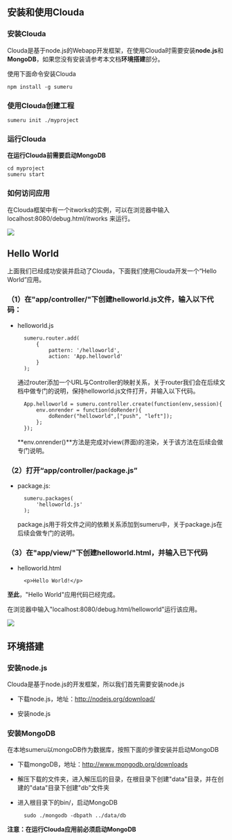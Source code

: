 ## 安装和使用Clouda


### 安装Clouda

Clouda是基于node.js的Webapp开发框架，在使用Clouda时需要安装**node.js**和**MongoDB**，如果您没有安装请参考本文档**环境搭建**部分。

使用下面命令安装Clouda

	npm install -g sumeru

### 使用Clouda创建工程

	sumeru init ./myproject

### 运行Clouda

**在运行Clouda前需要启动MongoDB**

	cd myproject
	sumeru start


### 如何访问应用

在Clouda框架中有一个itworks的实例，可以在浏览器中输入 localhost:8080/debug.html/itworks 来运行。


<img style="max-width: 60%;;" src="./images/itworks.png">

## Hello World


上面我们已经成功安装并启动了Clouda，下面我们使用Clouda开发一个“Hello World”应用。


### （1）在"app/controller/"下创建helloworld.js文件，输入以下代码：

* helloworld.js


		sumeru.router.add(
			{
			    pattern: '/helloworld',
				action: 'App.helloworld'
			}
		);

	通过router添加一个URL与Controller的映射关系，关于router我们会在后续文档中做专门的说明，保持helloworld.js文件打开，并输入以下代码。

		App.helloworld = sumeru.controller.create(function(env,session){
			env.onrender = function(doRender){
				doRender("helloworld",["push", "left"]);
			};
		});

	**env.onrender()**方法是完成对view(界面)的渲染，关于该方法在后续会做专门说明。

### （2）打开“app/controller/package.js”


* package.js:

		sumeru.packages(
			'helloworld.js'
		);

	package.js用于将文件之间的依赖关系添加到sumeru中，关于package.js在后续会做专门的说明。



### （3）在"app/view/"下创建helloworld.html，并输入已下代码

* helloworld.html


		<p>Hello World!</p>

**至此**，"Hello World"应用代码已经完成。

在浏览器中输入"localhost:8080/debug.html/helloworld"运行该应用。

<img style="max-width: 60%;;" src="./images/helloworld.png">


## 环境搭建

### 安装node.js

Clouda是基于node.js的开发框架，所以我们首先需要安装node.js

* 下载node.js，地址：<http://nodejs.org/download/>

* 安装node.js


### 安装MongoDB

在本地sumeru以mongoDB作为数据库，按照下面的步骤安装并启动MongoDB

* 下载mongoDB，地址：<http://www.mongodb.org/downloads>

* 解压下载的文件夹，进入解压后的目录，在根目录下创建"data"目录，并在创建的"data"目录下创建"db"文件夹

* 进入根目录下的bin/，启动MongoDB

		sudo ./mongodb -dbpath ../data/db


**注意：在运行Clouda应用前必须启动MongoDB**
	
